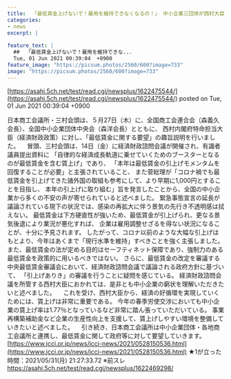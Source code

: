```yaml
---
title:  「最低賃金上げないで！雇用を維持できなくなるの！」 中小企業三団体が西村大臣に要望 ★3  
categories:
- news
excerpt: |
  
feature_text: |
  ##  「最低賃金上げないで！雇用を維持できな...
  Tue, 01 Jun 2021 00:39:04  +0900
feature_image: "https://picsum.photos/2560/600?image=733"
image: "https://picsum.photos/2560/600?image=733"
---
```


[https://asahi.5ch.net/test/read.cgi/newsplus/1622475544/](https://asahi.5ch.net/test/read.cgi/newsplus/1622475544/)
posted on Tue, 01 Jun 2021 00:39:04  +0900

<!--more-->

日本商工会議所・三村会頭は、５月27日（木）に、全国商工会連合会（森義久会長）、全国中小企業団体中央会（森洋会長）とともに、 西村内閣府特命担当大臣（経済財政政策）に対し、「最低賃金に関する要望」の趣旨説明を行いました。 　冒頭、三村会頭は、14日（金）に経済財政諮問会議が開催され、有識者議員提出資料に 「自律的な経済成長軌道に乗せていくためのブースターとなるのが最低賃金を含む賃上げ」であり、 「本年は最低賃金の引上げモメンタムを回復することが必要」と主張されていること、 また菅総理が「コロナ禍でも最低賃金を引上げてきた諸外国の取組も参考にして、より早期に1,000円とすることを目指し、 本年の引上げに取り組む」旨を発言したことから、全国の中小企業から多くの不安の声が寄せられていると述べました。 緊急事態宣言の延長が議論されている現下の状況では、感染の再拡大に伴う景気の先行き不透明感は拭えない。 最低賃金は下方硬直性が強いため、最低賃金が引上げられ、更なる景気後退により業況が悪化すれば、 企業は雇用調整せざるを得ない状況になることが、十分に予見されます。 したがって、コロナ以前のような大幅な引上げはもとより、今年はあくまで「現行水準を維持」すべきことを強く主張しました。 また、最低賃金の法が定める目的はセーフティネット保障であり、強制力のある最低賃金を政策的に用いるべきではない。 さらに、最低賃金の改定を審議する中央最低賃金審議会において、経済財政諮問会議で議論される政府方針に基づいて、 「引上げありき」の審議を行うことに疑問を感じている。 経済財政諮問会議を所管する西村大臣におかれては、是非とも中小企業の窮状を理解いただきたいと述べました。 　これを受け、西村大臣から、経済の好循環を実現していくためには、賃上げは非常に重要である。 今年の春季労使交渉においても中小企業の賃上げ率は1.77％となっているなど非常に踏ん張っていただいている。 事業再構築補助金など企業の生産性向上を支援して、賃上げしやすい環境を整備していきたいと述べました。 　引き続き、日本商工会議所は中小企業団体・各地商工会議所と連携し、最低賃金に関して政府等に対して要望していきます。 [https://www.jcci.or.jp/news/jcci-news/2021/0528150536.html](https://www.jcci.or.jp/news/jcci-news/2021/0528150536.html) ★1が立った時間：2021/05/31(月) 21:27:33.72 ※前スレ https://asahi.5ch.net/test/read.cgi/newsplus/1622469298/
